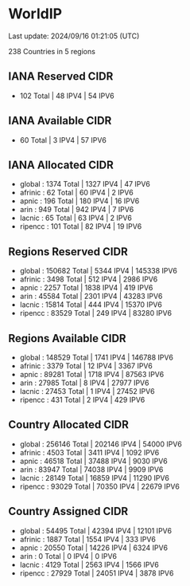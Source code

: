 # WorldIP

Last update: 2024/09/16 01:21:05 (UTC)

238 Countries in 5 regions

## IANA Reserved CIDR

- 102 Total | 48 IPV4 | 54 IPV6

## IANA Available CIDR

- 60 Total | 3 IPV4 | 57 IPV6

## IANA Allocated CIDR

- global : 1374 Total | 1327 IPV4 | 47 IPV6
- afrinic : 62 Total | 60 IPV4 | 2 IPV6
- apnic : 196 Total | 180 IPV4 | 16 IPV6
- arin : 949 Total | 942 IPV4 | 7 IPV6
- lacnic : 65 Total | 63 IPV4 | 2 IPV6
- ripencc : 101 Total | 82 IPV4 | 19 IPV6

## Regions Reserved CIDR

- global : 150682 Total | 5344 IPV4 | 145338 IPV6
- afrinic : 3498 Total | 512 IPV4 | 2986 IPV6
- apnic : 2257 Total | 1838 IPV4 | 419 IPV6
- arin : 45584 Total | 2301 IPV4 | 43283 IPV6
- lacnic : 15814 Total | 444 IPV4 | 15370 IPV6
- ripencc : 83529 Total | 249 IPV4 | 83280 IPV6

## Regions Available CIDR

- global : 148529 Total | 1741 IPV4 | 146788 IPV6
- afrinic : 3379 Total | 12 IPV4 | 3367 IPV6
- apnic : 89281 Total | 1718 IPV4 | 87563 IPV6
- arin : 27985 Total | 8 IPV4 | 27977 IPV6
- lacnic : 27453 Total | 1 IPV4 | 27452 IPV6
- ripencc : 431 Total | 2 IPV4 | 429 IPV6

## Country Allocated CIDR

- global : 256146 Total | 202146 IPV4 | 54000 IPV6
- afrinic : 4503 Total | 3411 IPV4 | 1092 IPV6
- apnic : 46518 Total | 37488 IPV4 | 9030 IPV6
- arin : 83947 Total | 74038 IPV4 | 9909 IPV6
- lacnic : 28149 Total | 16859 IPV4 | 11290 IPV6
- ripencc : 93029 Total | 70350 IPV4 | 22679 IPV6

## Country Assigned CIDR

- global : 54495 Total | 42394 IPV4 | 12101 IPV6
- afrinic : 1887 Total | 1554 IPV4 | 333 IPV6
- apnic : 20550 Total | 14226 IPV4 | 6324 IPV6
- arin : 0 Total | 0 IPV4 | 0 IPV6
- lacnic : 4129 Total | 2563 IPV4 | 1566 IPV6
- ripencc : 27929 Total | 24051 IPV4 | 3878 IPV6
